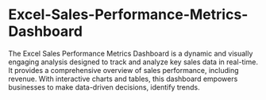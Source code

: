 # Excel-Sales-Performance-Metrics-Dashboard
The Excel Sales Performance Metrics Dashboard is a dynamic and visually engaging analysis designed to track and analyze key sales data in real-time. It provides a comprehensive overview of sales performance, including revenue. With interactive charts and tables, this dashboard empowers businesses to make data-driven decisions, identify trends. 
